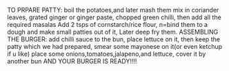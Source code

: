 TO PRPARE PATTY:
boil the potatoes,and later mash them
mix in coriander leaves,
grated ginger or ginger paste,
chopped green chilli,
then add all the required masalas
Add 2 tsps of cornstarch/rice flour,
n=bind them to a dough and make small patties out of it,
Later deep fry them.
ASSEMBLING THE BURGER:
add chilli sauce to the bun,
place lettuce on it,
then keep the patty which we had prepared,
smear some mayonese on it(or even ketchup if u like)
place some onions,tomatoes,jalapeno,and lettuce,
cover it by another bun 
AND YOUR BURGER IS READY!!!!